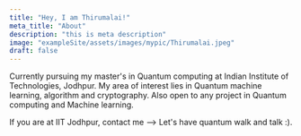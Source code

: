 ```yaml
---
title: "Hey, I am Thirumalai!"
meta_title: "About"
description: "this is meta description"
image: "exampleSite/assets/images/mypic/Thirumalai.jpeg"
draft: false
---
```


Currently pursuing my master's in Quantum computing at Indian Institute of Technologies, Jodhpur. My area of interest lies in Quantum machine learning, algorithm and cryptography. Also open to any project in Quantum computing and Machine learning.

If you are at IIT Jodhpur, contact me --> Let's have quantum walk and talk :).

